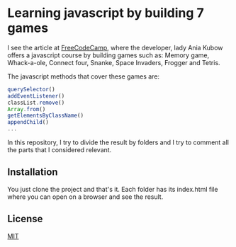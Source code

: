 # Learning javascript by building 7 games

I see the article at  [FreeCodeCamp](https://www.freecodecamp.org/news/learn-javascript-by-building-7-games-video-course/), where the developer, lady Ania Kubow offers a javascript course by building games such as: Memory game, Whack-a-ole, Connect four, Snanke, Space Invaders, Frogger and Tetris.

The javascript methods that cover these games are: 
```javascript
querySelector()
addEventListener()
classList.remove()
Array.from()
getElementsByClassName()
appendChild()
...
```

In this repository, I try to divide the result by folders and I try to comment all the parts that I considered relevant.

## Installation

You just clone the project and that's it. Each folder has its index.html file where you can open on a browser and see the result.

 
  

## License
[MIT](https://choosealicense.com/licenses/mit/)
